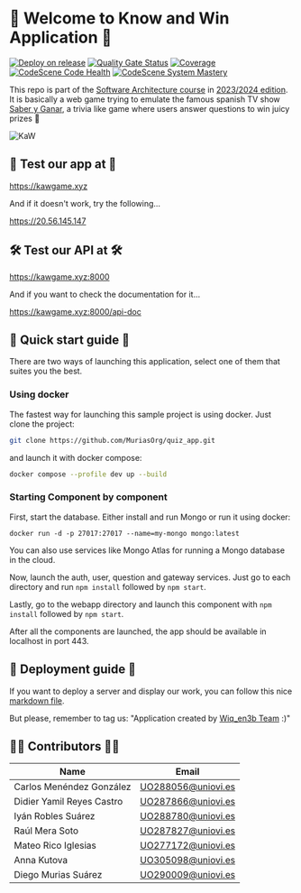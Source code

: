 # 📎 Welcome to Know and Win Application 📎

[![Deploy on release](https://github.com/MuriasOrg/quiz_app/actions/workflows/release.yml/badge.svg)](https://github.com/MuriasOrg/quiz_app/actions/workflows/release.yml)
[![Quality Gate Status](https://sonarcloud.io/api/project_badges/measure?project=MuriasOrg_quiz_app&metric=alert_status)](https://sonarcloud.io/summary/new_code?id=MuriasOrg_quiz_app)
[![Coverage](https://sonarcloud.io/api/project_badges/measure?project=MuriasOrg_quiz_app&metric=coverage)](https://sonarcloud.io/summary/new_code?id=MuriasOrg_quiz_app)
[![CodeScene Code Health](https://codescene.io/projects/52699/status-badges/code-health)](https://codescene.io/projects/52699)
[![CodeScene System Mastery](https://codescene.io/projects/52699/status-badges/system-mastery)](https://codescene.io/projects/52699)

This repo is part of the [Software Architecture course](http://arquisoft.github.io/) in [2023/2024 edition](https://arquisoft.github.io/course2324.html). It is basically
a web game trying to emulate the famous spanish TV show [Saber y Ganar](https://www.youtube.com/watch?v=w0Q0i0fnfwM), a trivia like game where users answer
questions to win juicy prizes 🥇

![KaW](https://github.com/Arquisoft/wiq_en3b/assets/109146445/73f37c88-7ce7-4b3b-9cc9-982a5e3a8a34)

## 🚀 Test our app at 🚀

https://kawgame.xyz

And if it doesn't work, try the following...

https://20.56.145.147

## 🛠 Test our API at 🛠

https://kawgame.xyz:8000

And if you want to check the documentation for it...

https://kawgame.xyz:8000/api-doc

## 🦾 Quick start guide 🦾

There are two ways of launching this application, select one of them that
suites you the best.

### Using docker

The fastest way for launching this sample project is using docker. Just clone the project:

```sh
git clone https://github.com/MuriasOrg/quiz_app.git
```

and launch it with docker compose:

```sh
docker compose --profile dev up --build
```

### Starting Component by component

First, start the database. Either install and run Mongo or run it using docker:

`docker run -d -p 27017:27017 --name=my-mongo mongo:latest`

You can also use services like Mongo Atlas for running a Mongo database in the cloud.

Now, launch the auth, user, question and gateway services. Just go to each directory and run `npm install` followed by `npm start`.

Lastly, go to the webapp directory and launch this component with `npm install` followed by `npm start`.

After all the components are launched, the app should be available in localhost in port 443.

## 🤖 Deployment guide 🤖

If you want to deploy a server and display our work, you can follow this nice
[markdown file](https://github.com/MuriasOrg/quiz_app/blob/master/docs/deploymentGuide.md).

But please, remember to tag us: "Application created by
[Wiq_en3b Team](https://github.com/Arquisoft/wiq_en3b) :)"

## 👩‍💻 Contributors 🧑‍💻

| Name                      | Email              |
| ------------------------- | ------------------ |
| Carlos Menéndez González  | UO288056@uniovi.es |
| Didier Yamil Reyes Castro | UO287866@uniovi.es |
| Iyán Robles Suárez        | UO288780@uniovi.es |
| Raúl Mera Soto            | UO287827@uniovi.es |
| Mateo Rico Iglesias       | UO277172@uniovi.es |
| Anna Kutova               | UO305098@uniovi.es |
| Diego Murias Suárez       | UO290009@uniovi.es |
